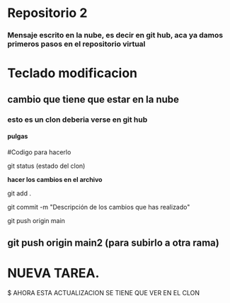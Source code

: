 # Repositorio 2
### Mensaje escrito en la nube, es decir en git hub, aca ya damos primeros pasos en el repositorio virtual


# Teclado modificacion  
## cambio que tiene que estar en la nube
### esto es un clon deberia verse en git hub
#### pulgas

#Codigo para hacerlo

git status (estado del clon)

**hacer los cambios en el archivo**

git add .

git commit -m "Descripción de los cambios que has realizado"

git push origin main 

git push origin main2 (para subirlo a otra rama)
--------------------------------------------------------

# NUEVA TAREA.

$ AHORA ESTA ACTUALIZACION SE TIENE QUE VER EN EL CLON 



